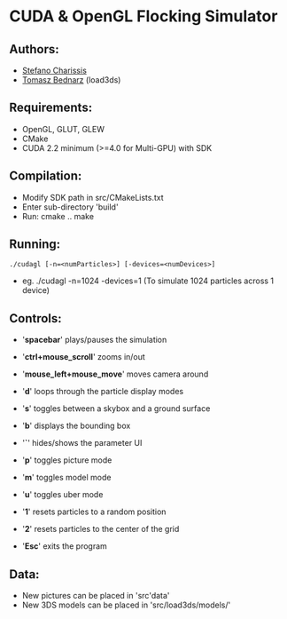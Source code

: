 CUDA & OpenGL Flocking Simulator
=

## Authors:
+ [Stefano Charissis](https://github.com/scharissis)
+ [Tomasz Bednarz](https://github.com/tomaszbednarz) (load3ds)

## Requirements:
- OpenGL, GLUT, GLEW
- CMake
- CUDA 2.2 minimum (>=4.0 for Multi-GPU) with SDK

## Compilation:
- Modify SDK path in src/CMakeLists.txt
- Enter sub-directory 'build'
- Run:
	cmake ..
	make

## Running:
`./cudagl [-n=<numParticles>] [-devices=<numDevices>]`
- eg. ./cudagl -n=1024 -devices=1 (To simulate 1024 particles across 1 device)
	
## Controls:
- '<b>spacebar</b>' plays/pauses the simulation
- '<b>ctrl+mouse_scroll</b>' zooms in/out
- '<b>mouse_left+mouse_move</b>' moves camera around

- '<b>d</b>' loops through the particle display modes
- '<b>s</b>' toggles between a skybox and a ground surface
- '<b>b</b>' displays the bounding box
- '<b>`</b>' hides/shows the parameter UI

- '<b>p</b>' toggles picture mode
- '<b>m</b>' toggles model mode
- '<b>u</b>' toggles uber mode

- '<b>1</b>' resets particles to a random position
- '<b>2</b>' resets particles to the center of the grid

- '<b>Esc</b>' exits the program

## Data:
- New pictures can be placed in 'src'data'
- New 3DS models can be placed in 'src/load3ds/models/'
